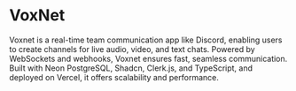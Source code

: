 # VoxNet
Voxnet is a real-time team communication app like Discord, enabling users to create channels for live audio, video, and text chats. Powered by WebSockets and webhooks, Voxnet ensures fast, seamless communication. Built with Neon PostgreSQL, Shadcn, Clerk.js, and TypeScript, and deployed on Vercel, it offers scalability and performance.
